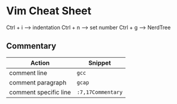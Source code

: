 # Vim Cheat Sheet

Ctrl + i --> indentation
Ctrl + n --> set number
Ctrl + g --> NerdTree

## Commentary

Action | Snippet |
--- | --- |
comment line | `gcc` |
comment paragraph | `gcap` |
comment specific line | `:7,17Commentary` |
